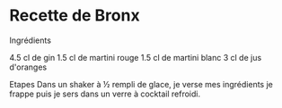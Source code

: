 # Recette de Bronx

Ingrédients

4.5 cl de gin
1.5 cl de martini rouge
1.5 cl de martini blanc
3 cl de jus d'oranges

Etapes
Dans un shaker à ½ rempli de glace, je verse mes ingrédients je frappe puis je sers dans un verre à cocktail refroidi.
